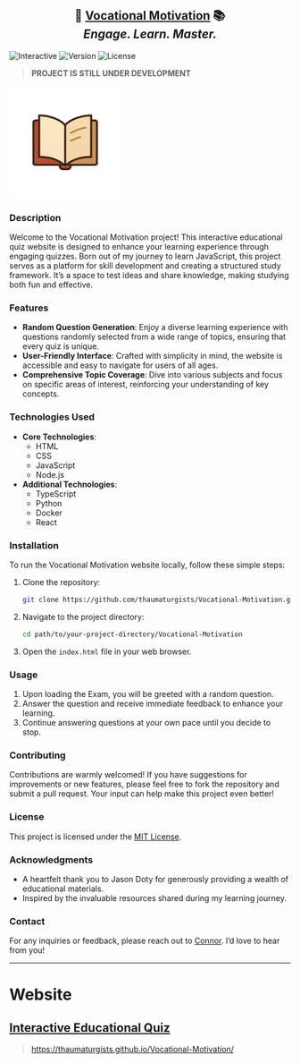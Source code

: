 <h2 align="center">
  🚀 <a href="https://thaumaturgists.github.io/Vocational-Motivation/"><strong>Vocational Motivation</strong></a> 📚<br>
  <em>Engage. Learn. Master.</em>
</h2>

![Interactive](https://img.shields.io/badge/Interactive-Quiz-blueviolet?style=for-the-badge&logo=github)
![Version](https://img.shields.io/badge/version-0.1.0-blue)
![License](https://img.shields.io/badge/license-MIT-green)

> **PROJECT IS STILL UNDER DEVELOPMENT**
<img src="https://raw.githubusercontent.com/thaumaturgists/SDCM/refs/heads/main/images/VocationalMotivation/Icon/textbook%20icon.png" alt="VM Logo" width="200"/>


### Description
Welcome to the Vocational Motivation project! This interactive educational quiz website is designed to enhance your learning experience through engaging quizzes. Born out of my journey to learn JavaScript, this project serves as a platform for skill development and creating a structured study framework. It’s a space to test ideas and share knowledge, making studying both fun and effective.

### Features
- **Random Question Generation**: Enjoy a diverse learning experience with questions randomly selected from a wide range of topics, ensuring that every quiz is unique.
- **User-Friendly Interface**: Crafted with simplicity in mind, the website is accessible and easy to navigate for users of all ages.
- **Comprehensive Topic Coverage**: Dive into various subjects and focus on specific areas of interest, reinforcing your understanding of key concepts.

### Technologies Used
- **Core Technologies**:
  - HTML
  - CSS
  - JavaScript
  - Node.js
- **Additional Technologies**:
  - TypeScript
  - Python
  - Docker
  - React

### Installation
To run the Vocational Motivation website locally, follow these simple steps:

1. Clone the repository:
   ```bash
   git clone https://github.com/thaumaturgists/Vocational-Motivation.git
   ```

2. Navigate to the project directory:
   ```bash
   cd path/to/your-project-directory/Vocational-Motivation
   ```

3. Open the `index.html` file in your web browser.

### Usage
1. Upon loading the Exam, you will be greeted with a random question.
2. Answer the question and receive immediate feedback to enhance your learning.
3. Continue answering questions at your own pace until you decide to stop.

### Contributing
Contributions are warmly welcomed! If you have suggestions for improvements or new features, please feel free to fork the repository and submit a pull request. Your input can help make this project even better!

### License
This project is licensed under the [MIT License](LICENSE).

### Acknowledgments
- A heartfelt thank you to Jason Doty for generously providing a wealth of educational materials.
- Inspired by the invaluable resources shared during my learning journey.

### Contact
For any inquiries or feedback, please reach out to [Connor](mailto:parting-saga-thigh@duck.com). I’d love to hear from you!

---

# Website
## [Interactive Educational Quiz](https://thaumaturgists.github.io/Vocational-Motivation/)
> https://thaumaturgists.github.io/Vocational-Motivation/
